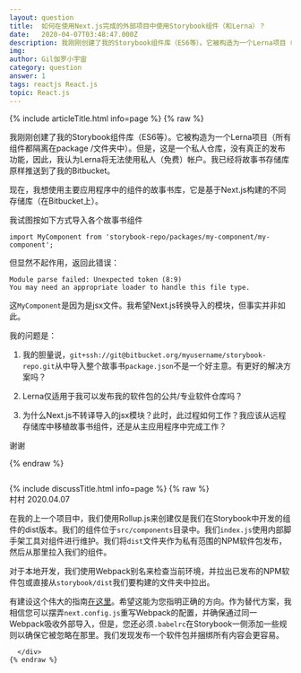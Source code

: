 ```yaml
---
layout: question
title:  如何在使用Next.js完成的外部项目中使用Storybook组件（和Lerna）？
date:   2020-04-07T03:48:47.000Z
description: 我刚刚创建了我的Storybook组件库（ES6等）。它被构造为一个Lerna项目（所有组件都隔离在package /文件夹中）。但是，这是一个私人仓库，...
img: 
author: Gil伽罗小宇宙
category: question
answer: 1
tags: reactjs React.js
topic: React.js
---
```

<div class="article-root">
  <div class="article">
    {% include articleTitle.html info=page %}
    {% raw %}
    <div class="article-content"><p><font style="vertical-align: inherit;"><font style="vertical-align: inherit;">我刚刚创建了我的Storybook组件库（ES6等）。</font><font style="vertical-align: inherit;">它被构造为一个Lerna项目（所有组件都隔离在package /文件夹中）。</font><font style="vertical-align: inherit;">但是，这是一个私人仓库，没有真正的发布功能，因此，我认为Lerna将无法使用私人（免费）帐户。</font><font style="vertical-align: inherit;">我已经将故事书存储库原样推送到了我的Bitbucket。</font></font></p>

<p><font style="vertical-align: inherit;"><font style="vertical-align: inherit;">现在，我想使用主要应用程序中的组件的故事书库，它是基于Next.js构建的不同存储库（在Bitbucket上）。</font></font></p>

<p><font style="vertical-align: inherit;"><font style="vertical-align: inherit;">我试图按如下方式导入各个故事书组件</font></font></p>

<pre class="lang-js prettyprint-override"><code>import MyComponent from 'storybook-repo/packages/my-component/my-component';
</code></pre>

<p><font style="vertical-align: inherit;"><font style="vertical-align: inherit;">但显然不起作用，返回此错误：</font></font></p>

<pre class="lang-sh prettyprint-override"><code>Module parse failed: Unexpected token (8:9)<font></font>
You may need an appropriate loader to handle this file type.<font></font>
</code></pre>

<p><font style="vertical-align: inherit;"><font style="vertical-align: inherit;">这</font></font><code>MyComponent</code><font style="vertical-align: inherit;"><font style="vertical-align: inherit;">是</font><font style="vertical-align: inherit;">因为</font><font style="vertical-align: inherit;">是jsx文件。</font><font style="vertical-align: inherit;">我希望Next.js转换导入的模块，但事实并非如此。</font></font></p>

<p><font style="vertical-align: inherit;"><font style="vertical-align: inherit;">我的问题是：</font></font></p>

<ol>
<li><p><font style="vertical-align: inherit;"><font style="vertical-align: inherit;">我的胆量说，</font></font><code>git+ssh://git@bitbucket.org/myusername/storybook-repo.git</code><font style="vertical-align: inherit;"><font style="vertical-align: inherit;">从中</font><font style="vertical-align: inherit;">导入整个故事书</font></font><code>package.json</code><font style="vertical-align: inherit;"><font style="vertical-align: inherit;">不是一个好主意。</font><font style="vertical-align: inherit;">有更好的解决方案吗？</font></font></p></li>
<li><p><font style="vertical-align: inherit;"><font style="vertical-align: inherit;">Lerna仅适用于我可以发布我的软件包的公共/专业软件仓库吗？</font></font></p></li>
<li><p><font style="vertical-align: inherit;"><font style="vertical-align: inherit;">为什么Next.js不转译导入的jsx模块？</font><font style="vertical-align: inherit;">此时，此过程如何工作？</font><font style="vertical-align: inherit;">我应该从远程存储库中移植故事书组件，还是从主应用程序中完成工作？</font></font></p></li>
</ol>

<p><font style="vertical-align: inherit;"><font style="vertical-align: inherit;">谢谢</font></font></p></div>
    {% endraw %}
  </div>
  <p style="height: 0;width:0;overflow: hidden;"> 第4118篇《如何在使用Next.js完成的外部项目中使用Storybook组件（和Lerna）？》来自Winter(https://github.com/aiyld/aiyld.github.io)的站点</p>
  <div class="discuss-wrapper">
    {% include discussTitle.html info=page %}
    {% raw %}
    <div class="discuss-item">
        <div class="discuss-parent">
          <div class="discuss-meta">
            <span class="discuss-user">村村</span>
            <span class="discuss-time">2020.04.07</span>
          </div>
          <div class="discuss-comment"><p><font style="vertical-align: inherit;"><font style="vertical-align: inherit;">在我的上一个项目中，我们使用Rollup.js来创建仅是我们在Storybook中开发的组件的dist版本。</font><font style="vertical-align: inherit;">我们的组件位于</font></font><code>src/components</code><font style="vertical-align: inherit;"><font style="vertical-align: inherit;">目录中。</font><font style="vertical-align: inherit;">我们</font></font><code>index.js</code><font style="vertical-align: inherit;"><font style="vertical-align: inherit;">使用内部脚手架工具对组件进行</font><font style="vertical-align: inherit;">维护</font><font style="vertical-align: inherit;">。</font><font style="vertical-align: inherit;">我们将</font></font><code>dist</code><font style="vertical-align: inherit;"><font style="vertical-align: inherit;">文件夹作为私有范围的NPM软件包发布，然后从那里拉入我们的组件。</font></font></p>

<p><font style="vertical-align: inherit;"><font style="vertical-align: inherit;">对于本地开发，我们使用Webpack别名来检查当前环境，并拉出已发布的NPM软件包或直接从</font></font><code>storybook/dist</code><font style="vertical-align: inherit;"><font style="vertical-align: inherit;">我们要构建</font><font style="vertical-align: inherit;">的</font><font style="vertical-align: inherit;">文件夹中</font><font style="vertical-align: inherit;">拉出</font><font style="vertical-align: inherit;">。</font></font></p>

<p><font style="vertical-align: inherit;"><font style="vertical-align: inherit;">有建设这个伟大的指南</font></font><a href="https://medium.com/tech-grandata-com/how-i-set-up-a-react-component-library-with-rollup-be6ccb700333" rel="noreferrer"><font style="vertical-align: inherit;"><font style="vertical-align: inherit;">在这里</font></font></a><font style="vertical-align: inherit;"><font style="vertical-align: inherit;">。</font><font style="vertical-align: inherit;">希望这能为您指明正确的方向。</font><font style="vertical-align: inherit;">作为替代方案，我相信您可以摆弄</font></font><code>next.config.js</code><font style="vertical-align: inherit;"><font style="vertical-align: inherit;">重写Webpack的配置，并确保通过同一Webpack吸收外部导入，但是，您还必须</font></font><code>.babelrc</code><font style="vertical-align: inherit;"><font style="vertical-align: inherit;">在Storybook一侧</font><font style="vertical-align: inherit;">添加一些规则</font><font style="vertical-align: inherit;">以确保它被忽略在那里。</font><font style="vertical-align: inherit;">我们发现发布一个软件包并捆绑所有内容会更容易。</font></font></p></div>
        </div>
        
      </div>
    {% endraw %}
  </div>
<div>
